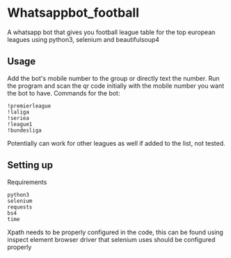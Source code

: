 # Whatsappbot_football
A whatsapp bot that gives you football league table for the top european leagues using python3, selenium and beautifulsoup4

## Usage
Add the bot's mobile number to the group or directly text the number.
Run the program and scan the qr code initially with the mobile number you want the bot to have.
Commands for the bot:
```
!premierleague
!laliga
!seriea
!league1
!bundesliga
```

Potentially can work for other leagues as well if added to the list, not tested.

## Setting up
Requirements
```
python3
selenium
requests
bs4
time
```
Xpath needs to be properly configured in the code, this can be found using inspect element
browser driver that selenium uses should be configured properly
